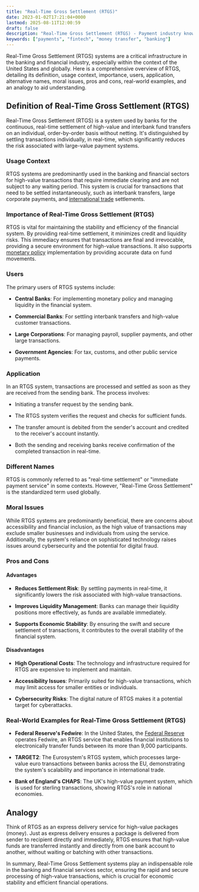 ```yaml
---
title: "Real-Time Gross Settlement (RTGS)"
date: 2023-01-02T17:21:04+0000
lastmod: 2025-08-11T12:00:59
draft: false
description: "Real-Time Gross Settlement (RTGS) - Payment industry knowledge and insights"
keywords: ["payments", "fintech", "money transfer", "banking"]
---
```


Real-Time Gross Settlement (RTGS) systems are a critical infrastructure in the banking and financial industry, especially within the context of the United States and globally. Here is a comprehensive overview of RTGS, detailing its definition, usage context, importance, users, application, alternative names, moral issues, pros and cons, real-world examples, and an analogy to aid understanding.

## Definition of Real-Time Gross Settlement (RTGS)

Real-Time Gross Settlement (RTGS) is a system used by banks for the continuous, real-time settlement of high-value and interbank fund transfers on an individual, order-by-order basis without netting. It's distinguished by settling transactions individually, in real-time, which significantly reduces the risk associated with large-value payment systems.

### Usage Context

RTGS systems are predominantly used in the banking and financial sectors for high-value transactions that require immediate clearing and are not subject to any waiting period. This system is crucial for transactions that need to be settled instantaneously, such as interbank transfers, large corporate payments, and [international trade](https://faisalkhanllc.xyz/resources/payments-wiki/i/international-trade/) settlements.

### Importance of  Real-Time Gross Settlement (RTGS)

RTGS is vital for maintaining the stability and efficiency of the financial system. By providing real-time settlement, it minimizes credit and liquidity risks. This immediacy ensures that transactions are final and irrevocable, providing a secure environment for high-value transactions. It also supports [monetary policy](https://faisalkhanllc.xyz/resources/payments-wiki/m/monetary-policy/) implementation by providing accurate data on fund movements.

### Users

The primary users of RTGS systems include:

- **Central Banks**: For implementing monetary policy and managing liquidity in the financial system.

- **Commercial Banks**: For settling interbank transfers and high-value customer transactions.

- **Large Corporations**: For managing payroll, supplier payments, and other large transactions.

- **Government Agencies**: For tax, customs, and other public service payments.

### Application

In an RTGS system, transactions are processed and settled as soon as they are received from the sending bank. The process involves:

- Initiating a transfer request by the sending bank.

- The RTGS system verifies the request and checks for sufficient funds.

- The transfer amount is debited from the sender's account and credited to the receiver's account instantly.

- Both the sending and receiving banks receive confirmation of the completed transaction in real-time.

### Different Names

RTGS is commonly referred to as "real-time settlement" or "immediate payment service" in some contexts. However, "Real-Time Gross Settlement" is the standardized term used globally.

### Moral Issues

While RTGS systems are predominantly beneficial, there are concerns about accessibility and financial inclusion, as the high value of transactions may exclude smaller businesses and individuals from using the service. Additionally, the system's reliance on sophisticated technology raises issues around cybersecurity and the potential for digital fraud.

### Pros and Cons

#### Advantages

- **Reduces Settlement Risk**: By settling payments in real-time, it significantly lowers the risk associated with high-value transactions.

- **Improves Liquidity Management**: Banks can manage their liquidity positions more effectively, as funds are available immediately.

- **Supports Economic Stability**: By ensuring the swift and secure settlement of transactions, it contributes to the overall stability of the financial system.

#### Disadvantages

- **High Operational Costs**: The technology and infrastructure required for RTGS are expensive to implement and maintain.

- **Accessibility Issues**: Primarily suited for high-value transactions, which may limit access for smaller entities or individuals.

- **Cybersecurity Risks**: The digital nature of RTGS makes it a potential target for cyberattacks.

### Real-World Examples  for Real-Time Gross Settlement (RTGS)

- **Federal Reserve's Fedwire**: In the United States, the [Federal Reserve](https://faisalkhanllc.xyz/resources/payments-wiki/f/federal-reserve-system/) operates Fedwire, an RTGS service that enables financial institutions to electronically transfer funds between its more than 9,000 participants.

- **TARGET2**: The Eurosystem's RTGS system, which processes large-value euro transactions between banks across the EU, demonstrating the system's scalability and importance in international trade.

- **Bank of England's CHAPS**: The UK's high-value payment system, which is used for sterling transactions, showing RTGS's role in national economies.

## Analogy

Think of RTGS as an express delivery service for high-value packages (money). Just as express delivery ensures a package is delivered from sender to recipient directly and immediately, RTGS ensures that high-value funds are transferred instantly and directly from one bank account to another, without waiting or batching with other transactions.

In summary, Real-Time Gross Settlement systems play an indispensable role in the banking and financial services sector, ensuring the rapid and secure processing of high-value transactions, which is crucial for economic stability and efficient financial operations.